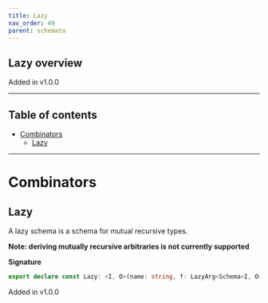 ```yaml
---
title: Lazy
nav_order: 49
parent: schemata
---
```


## Lazy overview

Added in v1.0.0

---

<h2 class="text-delta">Table of contents</h2>

- [Combinators](#combinators)
  - [Lazy](#lazy)

---

# Combinators

## Lazy

A lazy schema is a schema for mutual recursive types.

**Note: deriving mutually recursive arbitraries is not currently supported**

**Signature**

```ts
export declare const Lazy: <I, O>(name: string, f: LazyArg<Schema<I, O>>) => Schema<I, O>
```

Added in v1.0.0
